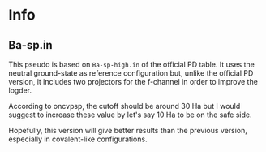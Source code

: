 # Info

## Ba-sp.in

This pseudo is based on `Ba-sp-high.in` of the official PD table.
It uses the neutral ground-state as reference configuration but, unlike the official PD version,
it includes two projectors for the f-channel in order to improve the logder.

According to oncvpsp, the cutoff should be around 30 Ha but I would suggest to increase these value
by let's say 10 Ha to be on the safe side.

Hopefully, this version will give better results than the previous version, especially in covalent-like
configurations.
